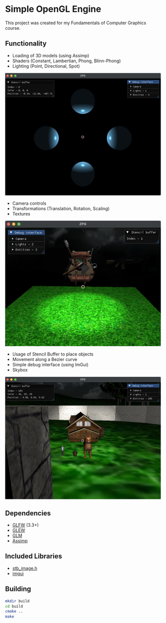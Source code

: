 # Simple OpenGL Engine
This project was created for my Fundamentals of Computer Graphics course.

## Functionality
- Loading of 3D models (using Assimp)
- Shaders (Constant, Lambertian, Phong, Blinn-Phong)
- Lighting (Point, Directional, Spot)

![Example 1](Examples/phong.png)

- Camera controls
- Transformations (Translation, Rotation, Scaling)
- Textures

![Example 2](Examples/basic.png)

- Usage of Stencil Buffer to place objects
- Movement along a Bezier curve
- Simple debug interface (using ImGui)
- Skybox

![Example 3](Examples/final_scene.png)

## Dependencies
- [GLFW](https://www.glfw.org/) (3.3+)
- [GLEW](http://glew.sourceforge.net/)
- [GLM](https://glm.g-truc.net/0.9.9/index.html)
- [Assimp](https://www.assimp.org/)

## Included Libraries
- [stb_image.h](https://github.com/nothings/stb/blob/master/stb_image.h)
- [imgui](https://github.com/ocornut/imgui)

## Building
```bash
mkdir build
cd build
cmake ..
make
```
